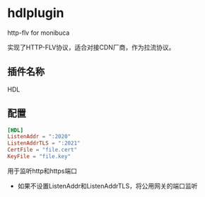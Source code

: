 # hdlplugin
http-flv for monibuca

实现了HTTP-FLV协议，适合对接CDN厂商，作为拉流协议。

## 插件名称

HDL

## 配置
```toml
[HDL]
ListenAddr = ":2020"
ListenAddrTLS = ":2021"
CertFile = "file.cert"
KeyFile = "file.key"
```

用于监听http和https端口

- 如果不设置ListenAddr和ListenAddrTLS，将公用网关的端口监听
